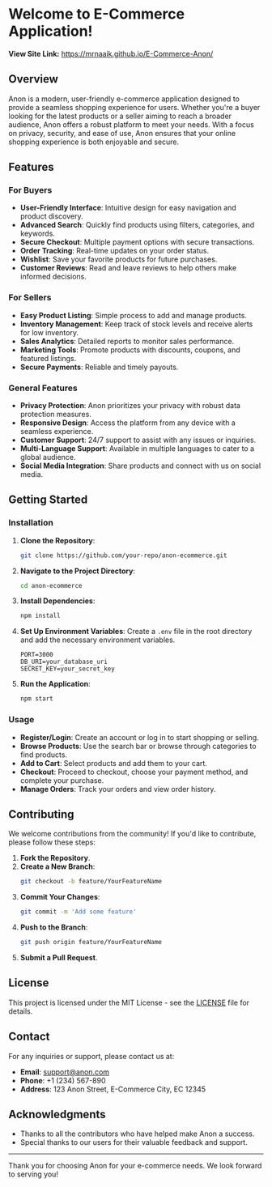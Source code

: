 # Welcome to E-Commerce Application!

**View Site Link:** https://mrnaaik.github.io/E-Commerce-Anon/

## Overview

Anon is a modern, user-friendly e-commerce application designed to provide a seamless shopping experience for users. Whether you're a buyer looking for the latest products or a seller aiming to reach a broader audience, Anon offers a robust platform to meet your needs. With a focus on privacy, security, and ease of use, Anon ensures that your online shopping experience is both enjoyable and secure.

## Features

### For Buyers

- **User-Friendly Interface**: Intuitive design for easy navigation and product discovery.
- **Advanced Search**: Quickly find products using filters, categories, and keywords.
- **Secure Checkout**: Multiple payment options with secure transactions.
- **Order Tracking**: Real-time updates on your order status.
- **Wishlist**: Save your favorite products for future purchases.
- **Customer Reviews**: Read and leave reviews to help others make informed decisions.

### For Sellers

- **Easy Product Listing**: Simple process to add and manage products.
- **Inventory Management**: Keep track of stock levels and receive alerts for low inventory.
- **Sales Analytics**: Detailed reports to monitor sales performance.
- **Marketing Tools**: Promote products with discounts, coupons, and featured listings.
- **Secure Payments**: Reliable and timely payouts.

### General Features

- **Privacy Protection**: Anon prioritizes your privacy with robust data protection measures.
- **Responsive Design**: Access the platform from any device with a seamless experience.
- **Customer Support**: 24/7 support to assist with any issues or inquiries.
- **Multi-Language Support**: Available in multiple languages to cater to a global audience.
- **Social Media Integration**: Share products and connect with us on social media.

## Getting Started

### Installation

1. **Clone the Repository**:
   ```bash
   git clone https://github.com/your-repo/anon-ecommerce.git
   ```
2. **Navigate to the Project Directory**:
   ```bash
   cd anon-ecommerce
   ```
3. **Install Dependencies**:
   ```bash
   npm install
   ```
4. **Set Up Environment Variables**:
   Create a `.env` file in the root directory and add the necessary environment variables.
   ```env
   PORT=3000
   DB_URI=your_database_uri
   SECRET_KEY=your_secret_key
   ```
5. **Run the Application**:
   ```bash
   npm start
   ```

### Usage

- **Register/Login**: Create an account or log in to start shopping or selling.
- **Browse Products**: Use the search bar or browse through categories to find products.
- **Add to Cart**: Select products and add them to your cart.
- **Checkout**: Proceed to checkout, choose your payment method, and complete your purchase.
- **Manage Orders**: Track your orders and view order history.

## Contributing

We welcome contributions from the community! If you'd like to contribute, please follow these steps:

1. **Fork the Repository**.
2. **Create a New Branch**:
   ```bash
   git checkout -b feature/YourFeatureName
   ```
3. **Commit Your Changes**:
   ```bash
   git commit -m 'Add some feature'
   ```
4. **Push to the Branch**:
   ```bash
   git push origin feature/YourFeatureName
   ```
5. **Submit a Pull Request**.

## License

This project is licensed under the MIT License - see the [LICENSE](LICENSE) file for details.

## Contact

For any inquiries or support, please contact us at:

- **Email**: support@anon.com
- **Phone**: +1 (234) 567-890
- **Address**: 123 Anon Street, E-Commerce City, EC 12345

## Acknowledgments

- Thanks to all the contributors who have helped make Anon a success.
- Special thanks to our users for their valuable feedback and support.

---

Thank you for choosing Anon for your e-commerce needs. We look forward to serving you!

